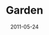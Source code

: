 ---
layout: music 
title: "Garden"
date: 2011-05-24 
description: "Original song from The Story message series."
audio: "http://s3.amazonaws.com/crossroadsaudiomessages/Garden.mp3"
audio-duration: "03:46"
src: "http://s3.amazonaws.com/crossroads-media/images/legacy/content/Garden_190x110.jpg"
---